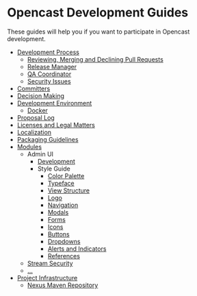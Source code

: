 Opencast Development Guides
===========================

These guides will help you if you want to participate in Opencast development.


 - [Development Process](development-process.md)
    - [Reviewing, Merging and Declining Pull Requests](reviewing-and-merging.md)
    - [Release Manager](release-manager.md)
    - [QA Coordinator](qa-coordinator.md)
    - [Security Issues](security.md)
 - [Committers](committer.md)
 - [Decision Making](decision-making)
 - [Development Environment](development-environment.md)
    - [Docker](development-environment-docker.md)
 - [Proposal Log](proposal-log.md)
 - [Licenses and Legal Matters](license.md)
 - [Localization](localization.md)
 - [Packaging Guidelines](packaging.md)
 - [Modules](modules/index.md)
    - Admin UI
        - [Development](modules/admin-ui/development.md)
        - Style Guide
            - [Color Palette](modules/admin-ui/style/color-palette.md)
            - [Typeface](modules/admin-ui/style/typeface.md)
            - [View Structure](modules/admin-ui/style/view-structure.md)
            - [Logo](modules/admin-ui/style/spacing.md)            
            - [Navigation](modules/admin-ui/style/navigation.md)
            - [Modals](modules/admin-ui/style/modals.md)
            - [Forms](modules/admin-ui/style/forms.md)
            - [Icons](modules/admin-ui/style/icons.md)
            - [Buttons](modules/admin-ui/style/buttons.md)
            - [Dropdowns](modules/admin-ui/style/dropdowns.md)          
            - [Alerts and Indicators](modules/admin-ui/style/alerts-indicators.md)            
            - [References](modules/admin-ui/style/references.md)
    - [Stream Security](modules/stream-security.md)
    - […](modules/index.md)
 - [Project Infrastructure](infrastructure/index.md)
    - [Nexus Maven Repository](infrastructure/nexus.md)
